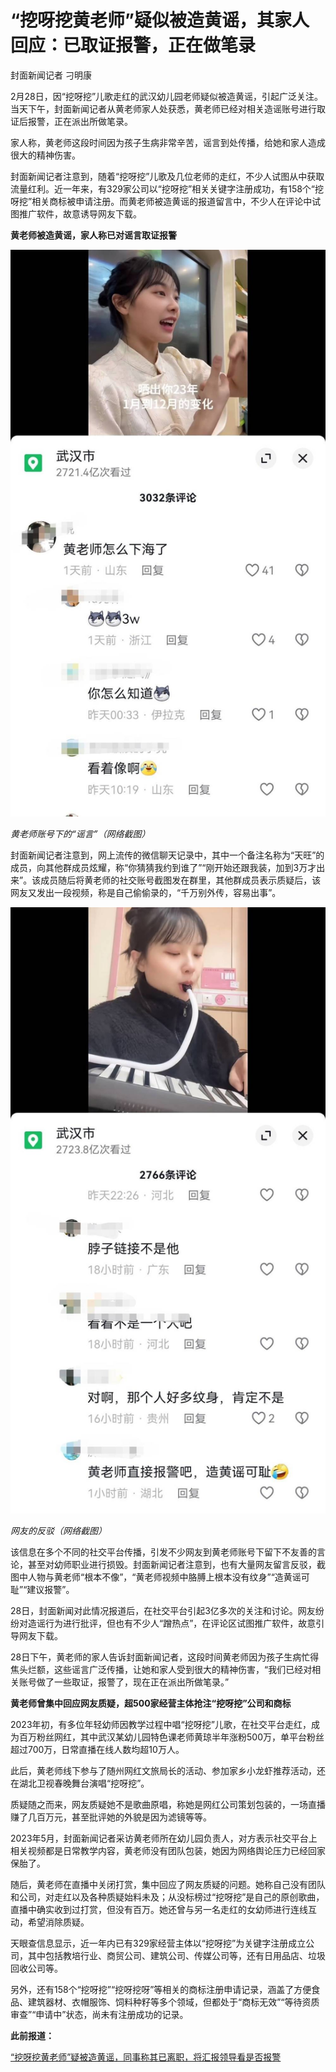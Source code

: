 # “挖呀挖黄老师”疑似被造黄谣，其家人回应：已取证报警，正在做笔录

封面新闻记者 刁明康

2月28日，因“挖呀挖”儿歌走红的武汉幼儿园老师疑似被造黄谣，引起广泛关注。当天下午，封面新闻记者从黄老师家人处获悉，黄老师已经对相关造谣账号进行取证后报警，正在派出所做笔录。

家人称，黄老师这段时间因为孩子生病非常辛苦，谣言到处传播，给她和家人造成很大的精神伤害。

封面新闻记者注意到，随着“挖呀挖”儿歌及几位老师的走红，不少人试图从中获取流量红利。近一年来，有329家公司以“挖呀挖”相关关键字注册成功，有158个“挖呀挖”相关商标被申请注册。而黄老师被造黄谣的报道留言中，不少人在评论中试图推广软件，故意诱导网友下载。

**黄老师被造黄谣，家人称已对谣言取证报警**

![fda10a5b36ef2e068e4e44ec61cd3287.jpg](https://raw.githubusercontent.com/qqhsx/qqnews_image/main/2024/02/28/“挖呀挖黄老师”疑似被造黄谣，其家人回应：已取证报警，正在做笔录/fda10a5b36ef2e068e4e44ec61cd3287.jpg)

 _黄老师账号下的“谣言”（网络截图）_

封面新闻记者注意到，网上流传的微信聊天记录中，其中一个备注名称为“天旺”的成员，向其他群成员炫耀，称“你猜猜我约到谁了”“刚开始还跟我装，加到3万才出来”。该成员随后将黄老师的社交账号截图发在群里，其他群成员表示质疑后，该网友又发出一段视频，称是自己偷偷录的，“千万别外传，容易出事”。

![c7ca9bbbed305588e93ac6b5cc488170.jpg](https://raw.githubusercontent.com/qqhsx/qqnews_image/main/2024/02/28/“挖呀挖黄老师”疑似被造黄谣，其家人回应：已取证报警，正在做笔录/c7ca9bbbed305588e93ac6b5cc488170.jpg)

 _网友的反驳（网络截图）_

该信息在多个不同的社交平台传播，引发不少网友到黄老师账号下留下不友善的言论，甚至对幼师职业进行损毁。封面新闻记者注意到，也有大量网友留言反驳，截图中人物与黄老师“根本不像”，“黄老师视频中胳膊上根本没有纹身”“造黄谣可耻”“建议报警”。

28日，封面新闻对此情况报道后，在社交平台引起3亿多次的关注和讨论。网友纷纷对造谣行为进行批评，但也有不少人“蹭热点”，在评论区试图推广软件，故意引导网友下载。

28日下午，黄老师的家人告诉封面新闻记者，这段时间黄老师因为孩子生病忙得焦头烂额，这些谣言广泛传播，让她和家人受到很大的精神伤害，“我们已经对相关账号做了一些取证，报警了，现在正在派出所做笔录。”

**黄老师曾集中回应网友质疑，超500家经营主体抢注“挖呀挖”公司和商标**

2023年初，有多位年轻幼师因教学过程中唱“挖呀挖”儿歌，在社交平台走红，成为百万粉丝网红，其中武汉某幼儿园特色课老师黄琼半年涨粉500万，单平台粉丝超过700万，日常直播在线人数均超10万人。

此后，黄老师线下参与了随州网红文旅局长的活动、参加家乡小龙虾推荐活动，还在湖北卫视春晚舞台演唱“挖呀挖”。

质疑随之而来，网友质疑她不是歌曲原唱，称她是网红公司策划包装的，一场直播赚了几百万元，甚至批评她的外貌是因为滤镜等等。

2023年5月，封面新闻记者采访黄老师所在幼儿园负责人，对方表示社交平台上相关视频都是日常教学内容，黄老师没有团队包装，她因为网络舆论压力已经回家保胎了。

随后，黄老师在直播中关闭打赏，集中回应了网友质疑的问题。她称自己没有团队和公司，对走红以及各种质疑始料未及；从没标榜过“挖呀挖”是自己的原创歌曲，直播中确实收到过打赏，但没有百万。她还曾与另一名走红的女幼师进行连线互动，希望消除质疑。

天眼查信息显示，近一年内已有329家经营主体以“挖呀挖”为关键字注册成立公司，其中包括教培行业、商贸公司、建筑公司、传媒公司等，还有日用品店、垃圾回收公司等。

另外，还有158个“挖呀挖”“挖呀挖呀”等相关的商标注册申请记录，涵盖了方便食品、建筑器材、衣帽服饰、饲料种籽等多个领域，但都处于“商标无效”“等待资质审查”“申请中”状态，尚未有注册成功的记录。

**此前报道：**

[“挖呀挖黄老师”疑被造黄谣，同事称其已离职，将汇报领导看是否报警
](https://news.qq.com/rain/a/20240227A08X7R00)

